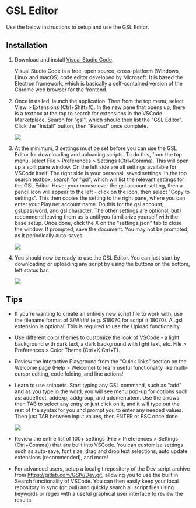 # GSL Editor

Use the below instructions to setup and use the GSL Editor.

## Installation

1. Download and install [Visual Studio Code](https://code.visualstudio.com/).

    Visual Studio Code is a free, open source, cross-platform (Windows, Linux and macOS) code editor developed by Microsoft.  It is based the Electron framework, which is basically a self-contained version of the Chrome web browser for the frontend.

2. Once installed, launch the application.  Then from the top menu, select View > Extensions (Ctrl+Shift+X).  In the new pane that opens up, there is a textbox at the top to search for extensions in the VSCode Marketplace. Search for "gsl", which should then list the "GSL Editor".  Click the "Install" button, then "Reload" once complete.

    ![](https://radiantglyph.com/gsiv/gsleditor/extension.jpg)

3. At the minimum, 3 settings must be set before you can use the GSL Editor for downloading and uploading scripts.  To do this, from the top menu, select File > Preferences > Settings (Ctrl+Comma).  This will open up a split pane window.  On the left side are all settings available for VSCode itself.  The right side is your personal, saved settings.  In the top search textbox, search for "gsl", which will list the relevant settings for the GSL Editor.  Hover your mouse over the gsl.account setting, then a pencil icon will appear to the left - click on the icon, then select "Copy to settings".  This then copies the setting to the right pane, where you can enter your Play.net account name.  Do this for the gsl.account, gsl.password, and gsl.character.  The other settings are optional, but I recommend leaving them as is until you familiarize yourself with the base setup.  Once done, click the X on the "settings.json" tab to close the window.  If prompted, save the document.  You may not be prompted, as it periodically auto-saves.

    ![](https://radiantglyph.com/gsiv/gsleditor/settings.jpg)

4. You should now be ready to use the GSL Editor.  You can just start by downloading or uploading any script by using the buttons on the bottom, left status bar.

    ![](https://radiantglyph.com/gsiv/gsleditor/buttons.jpg)


## Tips

* If you're wanting to create an entirely new script file to work with, use the filename format of S##### (e.g. S18070 for script # 18070).  A .gsl extension is optional.  This is required to use the Upload functionality.
* Use different color themes to customize the look of VSCode - a light background with dark text, a dark background with light text, etc.  File > Preferences > Color Theme (Ctrl+K Ctrl+T).
* Review the Interactive Playground from the "Quick links" section on the Welcome page (Help > Welcome) to learn useful functionality like multi-cursor editing, code folding, and line actions!
* Learn to use snippets.  Start typing any GSL command, such as "add" and as you type in the word, you will see menu pop-up for options such as: addeffect, addexp, addgroup, and addmenuitem.  Use the arrows then TAB to select any entry or just click on it, and it will type out the rest of the syntax for you and prompt you to enter any needed values.  Then just TAB between input values, then ENTER or ESC once done.

    ![](https://radiantglyph.com/gsiv/gsleditor/snippets.gif)

* Review the entire list of 100+ settings (File > Preferences > Settings (Ctrl+Comma)) that are built into VSCode.  You can customize settings such as auto-save, font size, drag and drop text selections, auto update extensions (recommended), and more!
* For advanced users, setup a local git repository of the Dev script archive from https://gitlab.com/GSIV/Dev.git, allowing you to use the built in Search functionality of VSCode.  You can then easily keep your local repository in sync (git pull) and quickly search all script files using keywords or regex with a useful graphical user interface to review the results.